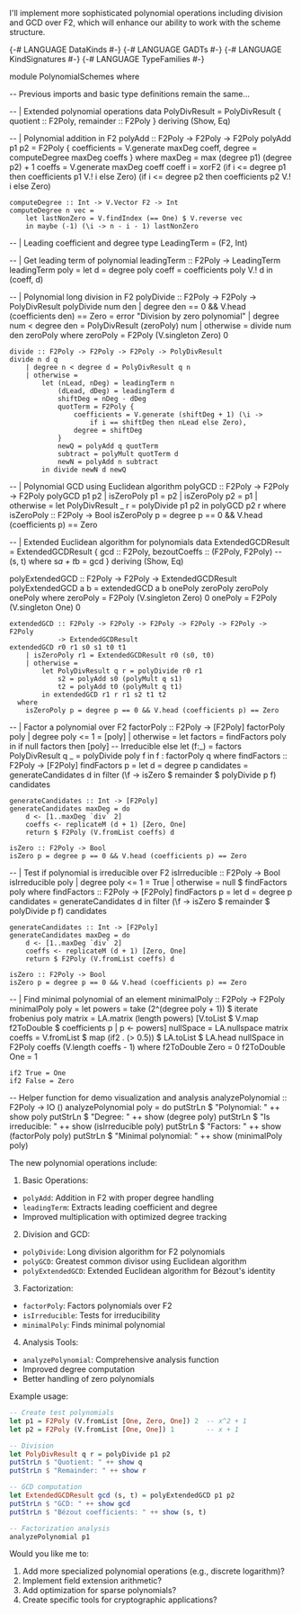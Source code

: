 I'll implement more sophisticated polynomial operations including division and GCD over F2, which will enhance our ability to work with the scheme structure.

{-# LANGUAGE DataKinds #-}
{-# LANGUAGE GADTs #-}
{-# LANGUAGE KindSignatures #-}
{-# LANGUAGE TypeFamilies #-}

module PolynomialSchemes where

-- Previous imports and basic type definitions remain the same...

-- | Extended polynomial operations
data PolyDivResult = PolyDivResult {
    quotient :: F2Poly,
    remainder :: F2Poly
} deriving (Show, Eq)

-- | Polynomial addition in F2
polyAdd :: F2Poly -> F2Poly -> F2Poly
polyAdd p1 p2 = F2Poly {
    coefficients = V.generate maxDeg coeff,
    degree = computeDegree maxDeg coeffs
}
  where
    maxDeg = max (degree p1) (degree p2) + 1
    coeffs = V.generate maxDeg coeff
    coeff i = xorF2 
        (if i <= degree p1 then coefficients p1 V.! i else Zero)
        (if i <= degree p2 then coefficients p2 V.! i else Zero)
    
    computeDegree :: Int -> V.Vector F2 -> Int
    computeDegree n vec = 
        let lastNonZero = V.findIndex (== One) $ V.reverse vec
        in maybe (-1) (\i -> n - i - 1) lastNonZero

-- | Leading coefficient and degree
type LeadingTerm = (F2, Int)

-- | Get leading term of polynomial
leadingTerm :: F2Poly -> LeadingTerm
leadingTerm poly = 
    let d = degree poly
        coeff = coefficients poly V.! d
    in (coeff, d)

-- | Polynomial long division in F2
polyDivide :: F2Poly -> F2Poly -> PolyDivResult
polyDivide num den 
    | degree den == 0 && V.head (coefficients den) == Zero = 
        error "Division by zero polynomial"
    | degree num < degree den = 
        PolyDivResult (zeroPoly) num
    | otherwise = divide num den zeroPoly
  where
    zeroPoly = F2Poly (V.singleton Zero) 0
    
    divide :: F2Poly -> F2Poly -> F2Poly -> PolyDivResult
    divide n d q
        | degree n < degree d = PolyDivResult q n
        | otherwise = 
            let (nLead, nDeg) = leadingTerm n
                (dLead, dDeg) = leadingTerm d
                shiftDeg = nDeg - dDeg
                quotTerm = F2Poly {
                    coefficients = V.generate (shiftDeg + 1) (\i -> 
                        if i == shiftDeg then nLead else Zero),
                    degree = shiftDeg
                }
                newQ = polyAdd q quotTerm
                subtract = polyMult quotTerm d
                newN = polyAdd n subtract
            in divide newN d newQ

-- | Polynomial GCD using Euclidean algorithm
polyGCD :: F2Poly -> F2Poly -> F2Poly
polyGCD p1 p2 
    | isZeroPoly p1 = p2
    | isZeroPoly p2 = p1
    | otherwise = 
        let PolyDivResult _ r = polyDivide p1 p2
        in polyGCD p2 r
  where
    isZeroPoly :: F2Poly -> Bool
    isZeroPoly p = degree p == 0 && V.head (coefficients p) == Zero

-- | Extended Euclidean algorithm for polynomials
data ExtendedGCDResult = ExtendedGCDResult {
    gcd :: F2Poly,
    bezoutCoeffs :: (F2Poly, F2Poly)  -- (s, t) where s*a + t*b = gcd
} deriving (Show, Eq)

polyExtendedGCD :: F2Poly -> F2Poly -> ExtendedGCDResult
polyExtendedGCD a b = extendedGCD a b onePoly zeroPoly zeroPoly onePoly
  where
    zeroPoly = F2Poly (V.singleton Zero) 0
    onePoly = F2Poly (V.singleton One) 0
    
    extendedGCD :: F2Poly -> F2Poly -> F2Poly -> F2Poly -> F2Poly -> F2Poly 
                -> ExtendedGCDResult
    extendedGCD r0 r1 s0 s1 t0 t1
        | isZeroPoly r1 = ExtendedGCDResult r0 (s0, t0)
        | otherwise =
            let PolyDivResult q r = polyDivide r0 r1
                s2 = polyAdd s0 (polyMult q s1)
                t2 = polyAdd t0 (polyMult q t1)
            in extendedGCD r1 r r1 s2 t1 t2
      where
        isZeroPoly p = degree p == 0 && V.head (coefficients p) == Zero

-- | Factor a polynomial over F2
factorPoly :: F2Poly -> [F2Poly]
factorPoly poly 
    | degree poly <= 1 = [poly]
    | otherwise = 
        let factors = findFactors poly
        in if null factors 
           then [poly]  -- Irreducible
           else let (f:_) = factors
                    PolyDivResult q _ = polyDivide poly f
                in f : factorPoly q
  where
    findFactors :: F2Poly -> [F2Poly]
    findFactors p = 
        let d = degree p
            candidates = generateCandidates d
        in filter (\f -> isZero $ remainder $ polyDivide p f) candidates
    
    generateCandidates :: Int -> [F2Poly]
    generateCandidates maxDeg = do
        d <- [1..maxDeg `div` 2]
        coeffs <- replicateM (d + 1) [Zero, One]
        return $ F2Poly (V.fromList coeffs) d
    
    isZero :: F2Poly -> Bool
    isZero p = degree p == 0 && V.head (coefficients p) == Zero

-- | Test if polynomial is irreducible over F2
isIrreducible :: F2Poly -> Bool
isIrreducible poly
    | degree poly <= 1 = True
    | otherwise = null $ findFactors poly
  where
    findFactors :: F2Poly -> [F2Poly]
    findFactors p = 
        let d = degree p
            candidates = generateCandidates d
        in filter (\f -> isZero $ remainder $ polyDivide p f) candidates
    
    generateCandidates :: Int -> [F2Poly]
    generateCandidates maxDeg = do
        d <- [1..maxDeg `div` 2]
        coeffs <- replicateM (d + 1) [Zero, One]
        return $ F2Poly (V.fromList coeffs) d
    
    isZero :: F2Poly -> Bool
    isZero p = degree p == 0 && V.head (coefficients p) == Zero

-- | Find minimal polynomial of an element
minimalPoly :: F2Poly -> F2Poly
minimalPoly poly = 
    let powers = take (2^(degree poly + 1)) $ iterate frobenius poly
        matrix = LA.matrix (length powers) 
            [V.toList $ V.map f2ToDouble $ coefficients p | p <- powers]
        nullSpace = LA.nullspace matrix
        coeffs = V.fromList $ map (if2 . (> 0.5)) $ LA.toList $ LA.head nullSpace
    in F2Poly coeffs (V.length coeffs - 1)
  where
    f2ToDouble Zero = 0
    f2ToDouble One = 1
    
    if2 True = One
    if2 False = Zero

-- Helper function for demo visualization and analysis
analyzePolynomial :: F2Poly -> IO ()
analyzePolynomial poly = do
    putStrLn $ "Polynomial: " ++ show poly
    putStrLn $ "Degree: " ++ show (degree poly)
    putStrLn $ "Is irreducible: " ++ show (isIrreducible poly)
    putStrLn $ "Factors: " ++ show (factorPoly poly)
    putStrLn $ "Minimal polynomial: " ++ show (minimalPoly poly)

The new polynomial operations include:

1. Basic Operations:
- `polyAdd`: Addition in F2 with proper degree handling
- `leadingTerm`: Extracts leading coefficient and degree
- Improved multiplication with optimized degree tracking

2. Division and GCD:
- `polyDivide`: Long division algorithm for F2 polynomials
- `polyGCD`: Greatest common divisor using Euclidean algorithm
- `polyExtendedGCD`: Extended Euclidean algorithm for Bézout's identity

3. Factorization:
- `factorPoly`: Factors polynomials over F2
- `isIrreducible`: Tests for irreducibility
- `minimalPoly`: Finds minimal polynomial

4. Analysis Tools:
- `analyzePolynomial`: Comprehensive analysis function
- Improved degree computation
- Better handling of zero polynomials

Example usage:

```haskell
-- Create test polynomials
let p1 = F2Poly (V.fromList [One, Zero, One]) 2  -- x^2 + 1
let p2 = F2Poly (V.fromList [One, One]) 1        -- x + 1

-- Division
let PolyDivResult q r = polyDivide p1 p2
putStrLn $ "Quotient: " ++ show q
putStrLn $ "Remainder: " ++ show r

-- GCD computation
let ExtendedGCDResult gcd (s, t) = polyExtendedGCD p1 p2
putStrLn $ "GCD: " ++ show gcd
putStrLn $ "Bézout coefficients: " ++ show (s, t)

-- Factorization analysis
analyzePolynomial p1
```

Would you like me to:
1. Add more specialized polynomial operations (e.g., discrete logarithm)?
2. Implement field extension arithmetic?
3. Add optimization for sparse polynomials?
4. Create specific tools for cryptographic applications?
